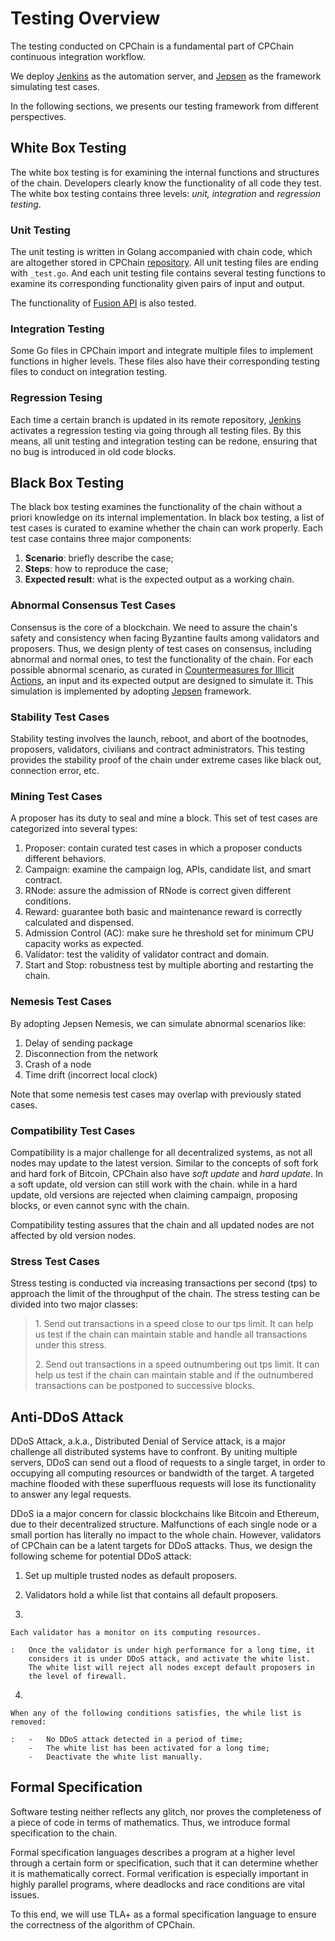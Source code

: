 # Testing Overview 

The testing conducted on CPChain is a fundamental part of CPChain
continuous integration workflow.

We deploy [Jenkins](https://jenkins.io/) as the automation server, and
[Jepsen](https://jepsen.io/) as the framework simulating test cases.

In the following sections, we presents our testing framework from
different perspectives.

## White Box Testing

The white box testing is for examining the internal functions and
structures of the chain. Developers clearly know the functionality of
all code they test. The white box testing contains three levels: *unit,
integration* and *regression testing*.

### Unit Testing

The unit testing is written in Golang accompanied with chain code, which
are altogether stored in CPChain
[repository](https://bitbucket.org/cpchain/chain/src/master/). All unit
testing files are ending with `_test.go`. And each unit testing file
contains several testing functions to examine its corresponding
functionality given pairs of input and output.

The functionality of [Fusion API](../api/cpc_fusion.md#fusion-api) is also tested.

### Integration Testing

Some Go files in CPChain import and integrate multiple files to
implement functions in higher levels. These files also have their
corresponding testing files to conduct on integration testing.

### Regression Tesing

Each time a certain branch is updated in its remote repository,
[Jenkins](https://jenkins.io/) activates a regression testing via going
through all testing files. By this means, all unit testing and
integration testing can be redone, ensuring that no bug is introduced in
old code blocks.

## Black Box Testing

The black box testing examines the functionality of the chain without a
priori knowledge on its internal implementation. In black box testing, a
list of test cases is curated to examine whether the chain can work
properly. Each test case contains three major components:

1.  **Scenario**: briefly describe the case;
2.  **Steps**: how to reproduce the case;
3.  **Expected result**: what is the expected output as a working chain.

### Abnormal Consensus Test Cases

Consensus is the core of a blockchain. We need to assure the chain's
safety and consistency when facing Byzantine faults among validators and
proposers. Thus, we design plenty of test cases on consensus, including
abnormal and normal ones, to test the functionality of the chain. For
each possible abnormal scenario, as curated in
[Countermeasures for Illicit Actions](../detailed_algorithms/consensus.md#countermeasures-for-illicit-actions), an input and its
expected output are designed to simulate it. This simulation is
implemented by adopting [Jepsen](https://jepsen.io/) framework.

### Stability Test Cases

Stability testing involves the launch, reboot, and abort of the
bootnodes, proposers, validators, civilians and contract administrators.
This testing provides the stability proof of the chain under extreme
cases like black out, connection error, etc.

### Mining Test Cases

A proposer has its duty to seal and mine a block. This set of test cases
are categorized into several types:

1.  Proposer: contain curated test cases in which a proposer conducts
    different behaviors.
2.  Campaign: examine the campaign log, APIs, candidate list, and smart
    contract.
3.  RNode: assure the admission of RNode is correct given different
    conditions.
4.  Reward: guarantee both basic and maintenance reward is correctly
    calculated and dispensed.
5.  Admission Control (AC): make sure he threshold set for minimum CPU
    capacity works as expected.
6.  Validator: test the validity of validator contract and domain.
7.  Start and Stop: robustness test by multiple aborting and restarting
    the chain.

### Nemesis Test Cases

By adopting Jepsen Nemesis, we can simulate abnormal scenarios like:

1.  Delay of sending package
2.  Disconnection from the network
3.  Crash of a node
4.  Time drift (incorrect local clock)

Note that some nemesis test cases may overlap with previously stated
cases.

### Compatibility Test Cases

Compatibility is a major challenge for all decentralized systems, as not
all nodes may update to the latest version. Similar to the concepts of
soft fork and hard fork of Bitcoin, CPChain also have *soft update* and
*hard update*. In a soft update, old version can still work with the
chain. while in a hard update, old versions are rejected when claiming
campaign, proposing blocks, or even cannot sync with the chain.

Compatibility testing assures that the chain and all updated nodes are
not affected by old version nodes.

### Stress Test Cases

Stress testing is conducted via increasing transactions per second (tps)
to approach the limit of the throughput of the chain. The stress testing
can be divided into two major classes:

> 1\. Send out transactions in a speed close to our tps limit. It can
> help us test if the chain can maintain stable and handle all
> transactions under this stress.
>
> 2\. Send out transactions in a speed outnumbering out tps limit. It
> can help us test if the chain can maintain stable and if the
> outnumbered transactions can be postponed to successive blocks.

## Anti-DDoS Attack

DDoS Attack, a.k.a., Distributed Denial of Service attack, is a major
challenge all distributed systems have to confront. By uniting multiple
servers, DDoS can send out a flood of requests to a single target, in
order to occupying all computing resources or bandwidth of the target. A
targeted machine flooded with these superfluous requests will lose its
functionality to answer any legal requests.

DDoS ia a major concern for classic blockchains like Bitcoin and
Ethereum, due to their decentralized structure. Malfunctions of each
single node or a small portion has literally no impact to the whole
chain. However, validators of CPChain can be a latent targets for DDoS
attacks. Thus, we design the following scheme for potential DDoS attack:

1.  Set up multiple trusted nodes as default proposers.

2.  Validators hold a while list that contains all default proposers.

3.  

    Each validator has a monitor on its computing resources.

    :   Once the validator is under high performance for a long time, it
        considers it is under DDoS attack, and activate the white list.
        The white list will reject all nodes except default proposers in
        the level of firewall.

4.  

    When any of the following conditions satisfies, the while list is removed:

    :   -   No DDoS attack detected in a period of time;
        -   The white list has been activated for a long time;
        -   Deactivate the white list manually.

## Formal Specification

Software testing neither reflects any glitch, nor proves the
completeness of a piece of code in terms of mathematics. Thus, we
introduce formal specification to the chain.

Formal specification languages describes a program at a higher level
through a certain form or specification, such that it can determine
whether it is mathematically correct. Formal verification is especially
important in highly parallel programs, where deadlocks and race
conditions are vital issues.

To this end, we will use TLA+ as a formal specification language to
ensure the correctness of the algorithm of CPChain.
